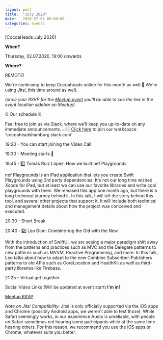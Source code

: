 ```yaml
---
layout: post
title:  "July 2020"
date:   2020-07-02 00:00:00
categories: events
---
```


[CocoaHeads July 2020]

**When?**

Thursday, 02.07.2020, 19:00 onwards

**Where?**

REMOTE!

We're continuing to keep Cocoaheads online for this month as well 🎉
We're using Jitsi, this time around as well. 

*(once your RSVP for the [Meetup event](https://www.meetup.com/CocoaHeads-Hamburg/events/jgthtrybckbdb/) you'll be able to see the link in the event location sidebar on Meetup)*

⏰ Our schedule ⏰

Feel free to join us via Slack, where we'll keep you up-to-date on any immediate announcements.
👉🏼 [Click here](https://slack.cocoaheads.hamburg) to join our workspace 'cocoaheadshamburg.slack.com'

19:20 - You can start joining the Video Call

19:30 - Meeting starts 🎉

19:45 - 1️⃣
Tomás Ruiz López: How we built nef Playgrounds

nef Playgrounds is an iPad application that lets you create Swift Playgrounds using 3rd party dependencies. It's not our long time wished Xcode for iPad, but at least we can use our favorite libraries and write cool playgrounds with them. We released this app one month ago, but there is a long technical journey behind it. In this talk, I will tell the story behind this tool, and several other projects that support it. It will include both technical and management details about how the project was conceived and executed.

20:30 - Short Break

20:40 - 2️⃣
Leo Dion: Combine-ing the Old with the New

With the introduction of SwiftUI, we are seeing a major paradigm shift away from the patterns and practices such as MVC and the Delegate patterns to new patterns such as MVVM, Reactive Programming, and more. In this talk, Leo talks about how to adapt to the new Combine Subscriber-Publishers patterns to old APIs such as CoreLocation and HealthKit as well as third-party libraries like Firebase.

21:25 - Virtual get together

Social Video Links (Will be updated at event start)
**I'm in!**

[Meetup RSVP](https://www.meetup.com/CocoaHeads-Hamburg/events/jgthtrybckbdb/)



*Note on Jitsi Compatibility*: Jitsi is only officially supported via the iOS apps and Chrome (possibly Android apps, we weren't able to test those). While Safari seemingly works, in our experience Audio is unreliable, with people on Safari sometimes not hearing some participants while at the same time hearing others. For this reason, we recommend you use the iOS apps or Chrome, whatever suits you better.
